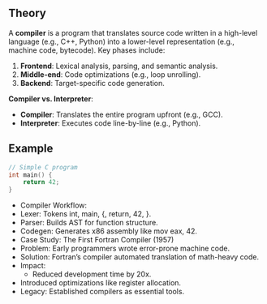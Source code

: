 ## Theory
A **compiler** is a program that translates source code written in a high-level language (e.g., C++, Python) into a lower-level representation (e.g., machine code, bytecode). Key phases include:
1. **Frontend**: Lexical analysis, parsing, and semantic analysis.
2. **Middle-end**: Code optimizations (e.g., loop unrolling).
3. **Backend**: Target-specific code generation.

**Compiler vs. Interpreter**:
- **Compiler**: Translates the entire program upfront (e.g., GCC).
- **Interpreter**: Executes code line-by-line (e.g., Python).

## Example
```c
// Simple C program
int main() {
    return 42;
}
```

- Compiler Workflow:
- Lexer: Tokens int, main, {, return, 42, }.
- Parser: Builds AST for function structure.
- Codegen: Generates x86 assembly like mov eax, 42.
- Case Study: The First Fortran Compiler (1957)
- Problem: Early programmers wrote error-prone machine code.
- Solution: Fortran’s compiler automated translation of math-heavy code.
- Impact:
    - Reduced development time by 20x.
- Introduced optimizations like register allocation.
- Legacy: Established compilers as essential tools.